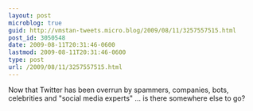 ```yaml
---
layout: post
microblog: true
guid: http://vmstan-tweets.micro.blog/2009/08/11/3257557515.html
post_id: 3050548
date: 2009-08-11T20:31:46-0600
lastmod: 2009-08-11T20:31:46-0600
type: post
url: /2009/08/11/3257557515.html
---
```

Now that Twitter has been overrun by spammers, companies, bots, celebrities and "social media experts" ... is there somewhere else to go?
